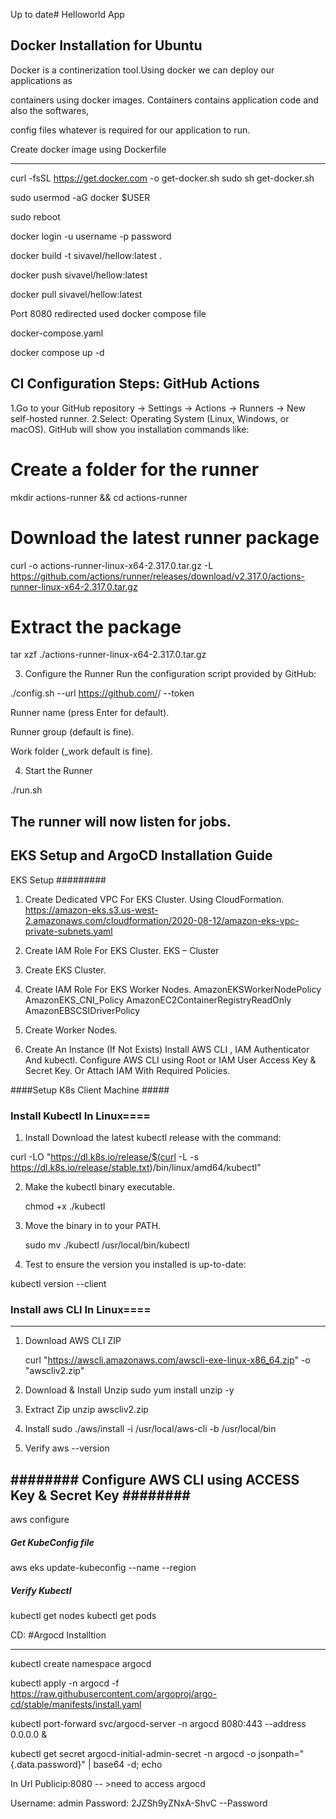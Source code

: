 Up to date# Helloworld App

Docker Installation for Ubuntu
---------------------
Docker is a continerization tool.Using docker we can deploy our applications as

containers using docker images. Containers contains application code and also the softwares,

config files whatever is required for our application to run.

Create docker image using Dockerfile

-------------------
curl -fsSL https://get.docker.com -o get-docker.sh
sudo sh get-docker.sh

sudo usermod -aG docker $USER

sudo reboot

docker login -u username -p password

docker build -t sivavel/hellow:latest .


docker push sivavel/hellow:latest

docker pull sivavel/hellow:latest

Port 8080 redirected used docker compose file

docker-compose.yaml  

docker compose up -d

CI Configuration Steps: GitHub Actions
-----------------------

1.Go to your GitHub repository → Settings → Actions → Runners → New self-hosted runner.
2.Select: Operating System (Linux, Windows, or macOS).
GitHub will show you installation commands like:

# Create a folder for the runner
mkdir actions-runner && cd actions-runner

# Download the latest runner package
curl -o actions-runner-linux-x64-2.317.0.tar.gz -L https://github.com/actions/runner/releases/download/v2.317.0/actions-runner-linux-x64-2.317.0.tar.gz

# Extract the package
tar xzf ./actions-runner-linux-x64-2.317.0.tar.gz

3. Configure the Runner
Run the configuration script provided by GitHub:

./config.sh --url https://github.com/<your-username>/<your-repo> --token <TOKEN>

Runner name (press Enter for default).

Runner group (default is fine).

Work folder (_work default is fine).

4. Start the Runner

./run.sh


The runner will now listen for jobs.
-----------------

EKS Setup and ArgoCD Installation Guide
-----------------------------
EKS Setup
#########
1) Create Dedicated VPC For EKS Cluster. Using CloudFormation. 
     https://amazon-eks.s3.us-west-2.amazonaws.com/cloudformation/2020-08-12/amazon-eks-vpc-private-subnets.yaml 
2) Create IAM Role For EKS Cluster.
      EKS – Cluster      
3) Create EKS Cluster.
4) Create IAM Role For EKS Worker Nodes.
        AmazonEKSWorkerNodePolicy
        AmazonEKS_CNI_Policy
        AmazonEC2ContainerRegistryReadOnly
    AmazonEBSCSIDriverPolicy 
5) Create Worker Nodes.


6) Create An Instance (If Not Exists) Install AWS CLI , IAM Authenticator And kubectl. Configure AWS CLI using Root or IAM User Access Key & Secret Key. Or Attach IAM With Required       Policies.


####Setup K8s Client Machine #####

### Install Kubectl In Linux====

1) Install Download the latest kubectl release with the command:

curl -LO "https://dl.k8s.io/release/$(curl -L -s https://dl.k8s.io/release/stable.txt)/bin/linux/amd64/kubectl"



2) Make the kubectl binary executable. 

     chmod +x ./kubectl
     
3) Move the binary in to your PATH.

      sudo mv ./kubectl /usr/local/bin/kubectl
4) Test to ensure the version you installed is up-to-date:

kubectl version --client     


### Install aws CLI In Linux====
-----------------------------

1) Download AWS CLI ZIP
    
    curl "https://awscli.amazonaws.com/awscli-exe-linux-x86_64.zip" -o "awscliv2.zip"

2) Download & Install Unzip
    sudo yum install unzip -y

3) Extract Zip 
    unzip awscliv2.zip
    
4) Install
    sudo ./aws/install -i /usr/local/aws-cli -b /usr/local/bin
    
5) Verify
  aws --version 
    
    
######## Configure AWS CLI using ACCESS Key & Secret Key ########
-----------------------------

aws configure


##### Get KubeConfig file #####

aws eks update-kubeconfig --name <ClusterName> --region <RegionName> 

##### Verify Kubectl #####
kubectl get nodes
kubectl get pods


CD: #Argocd Installtion

------------------------------------

kubectl create namespace argocd

kubectl apply -n argocd -f https://raw.githubusercontent.com/argoproj/argo-cd/stable/manifests/install.yaml

kubectl port-forward svc/argocd-server -n argocd 8080:443 --address 0.0.0.0 &

kubectl get secret argocd-initial-admin-secret -n argocd -o jsonpath="{.data.password}" | base64 -d; echo

In Url Publicip:8080  -- >need to access argocd

Username: admin
Password: 2JZSh9yZNxA-ShvC  --Password



